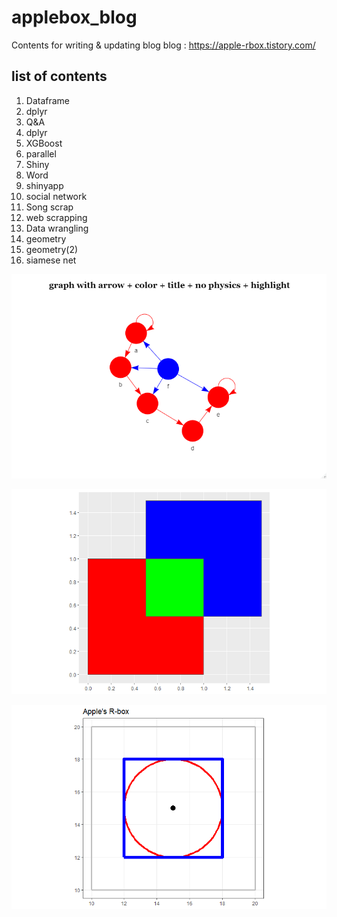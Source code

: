 # applebox_blog
Contents for writing & updating blog
blog : https://apple-rbox.tistory.com/

## list of contents
01) Dataframe
02) dplyr
03) Q&A
04) dplyr
05) XGBoost
06) parallel
07) Shiny
08) Word
09) shinyapp
10) social network
13) Song scrap
14) web scrapping
15) Data wrangling
16) geometry
17) geometry(2)
18) siamese net


![SAMPLE](https://github.com/JunmoNam/applebox_blog/blob/master/R/SAMPLE/10_SAMPLE10.png)


![SAMPLE](https://github.com/JunmoNam/applebox_blog/blob/master/R/SAMPLE/16_SAMPLE1.png)


![SAMPLE](https://github.com/JunmoNam/applebox_blog/blob/master/R/SAMPLE/16_SAMPLE2.png)
